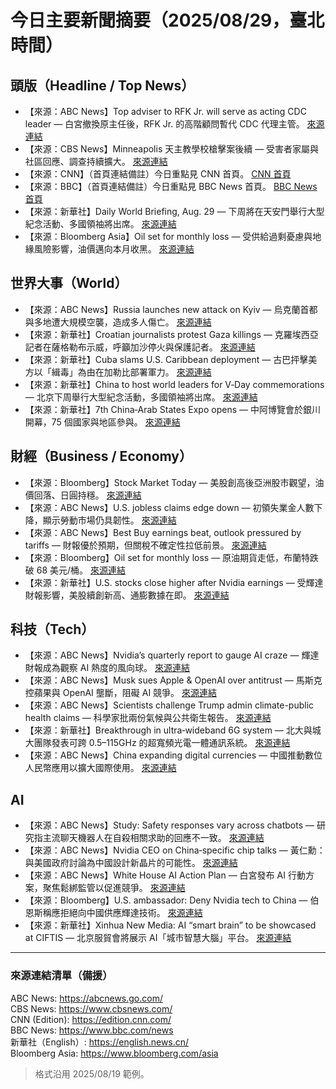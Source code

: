 # 今日主要新聞摘要（2025/08/29，臺北時間）

## 頭版（Headline / Top News）
- 【來源：ABC News】Top adviser to RFK Jr. will serve as acting CDC leader — 白宮撤換原主任後，RFK Jr. 的高階顧問暫代 CDC 代理主管。 [來源連結](https://abcnews.go.com/US/wireStory/top-adviser-rfk-jr-serve-acting-cdc-leader-125077811)
- 【來源：CBS News】Minneapolis 天主教學校槍擊案後續 — 受害者家屬與社區回應、調查持續擴大。 [來源連結](https://www.cbsnews.com/us/)
- 【來源：CNN】（首頁連結備註）今日重點見 CNN 首頁。 [CNN 首頁](https://edition.cnn.com/)
- 【來源：BBC】（首頁連結備註）今日重點見 BBC News 首頁。 [BBC News 首頁](https://www.bbc.com/news)
- 【來源：新華社】Daily World Briefing, Aug. 29 — 下周將在天安門舉行大型紀念活動、多國領袖將出席。 [來源連結](https://english.news.cn/20250829/3cf36bc42b2a468fb54b8c40f11d4b2a/c.html)
- 【來源：Bloomberg Asia】Oil set for monthly loss — 受供給過剩憂慮與地緣風險影響，油價邁向本月收黑。 [來源連結](https://www.bloomberg.com/news/articles/2025-08-28/latest-oil-market-news-and-analysis-for-aug-29)

## 世界大事（World）
- 【來源：ABC News】Russia launches new attack on Kyiv — 烏克蘭首都與多地遭大規模空襲，造成多人傷亡。 [來源連結](https://abcnews.go.com/International)
- 【來源：新華社】Croatian journalists protest Gaza killings — 克羅埃西亞記者在薩格勒布示威，呼籲加沙停火與保護記者。 [來源連結](https://english.news.cn/europe/20250829/f349f421d5104ba8b081f55e54e5e2a7/c.html)
- 【來源：新華社】Cuba slams U.S. Caribbean deployment — 古巴抨擊美方以「緝毒」為由在加勒比部署軍力。 [來源連結](https://english.news.cn/northamerica/20250829/ff2eb1b9606a471f8d0585704361f1ab/c.html)
- 【來源：新華社】China to host world leaders for V‑Day commemorations — 北京下周舉行大型紀念活動，多國領袖將出席。 [來源連結](https://english.news.cn/20250829/3cf36bc42b2a468fb54b8c40f11d4b2a/c.html)
- 【來源：新華社】7th China‑Arab States Expo opens — 中阿博覽會於銀川開幕，75 個國家與地區參與。 [來源連結](https://english.news.cn/20250829/75aa77980a1c4cec8a77b0a879cf1ec1/c.html)

## 財經（Business / Economy）
- 【來源：Bloomberg】Stock Market Today — 美股創高後亞洲股市觀望，油價回落、日圓持穩。 [來源連結](https://www.bloomberg.com/news/articles/2025-08-28/stock-market-today-dow-s-p-live-updates)
- 【來源：ABC News】U.S. jobless claims edge down — 初領失業金人數下降，顯示勞動市場仍具韌性。 [來源連結](https://abcnews.go.com/Business/wireStory/us-applications-jobless-benefits-fell-week-layoffs-remain-125055630)
- 【來源：ABC News】Best Buy earnings beat, outlook pressured by tariffs — 財報優於預期，但關稅不確定性拉低前景。 [來源連結](https://abcnews.go.com/Business/wireStory/solid-quarter-best-buy-overshadowed-outlook-grown-cloudy-125054912)
- 【來源：Bloomberg】Oil set for monthly loss — 原油期貨走低，布蘭特跌破 68 美元/桶。 [來源連結](https://www.bloomberg.com/news/articles/2025-08-28/latest-oil-market-news-and-analysis-for-aug-29)
- 【來源：新華社】U.S. stocks close higher after Nvidia earnings — 受輝達財報影響，美股續創新高、通膨數據在即。 [來源連結](https://english.news.cn/northamerica/20250829/5d3c58215b924fbda2e8e0b0f0223424/c.html)

## 科技（Tech）
- 【來源：ABC News】Nvidia’s quarterly report to gauge AI craze — 輝達財報成為觀察 AI 熱度的風向球。 [來源連結](https://abcnews.go.com/Technology/wireStory/nvidias-quarterly-report-gauge-temperature-ai-craze-125011834)
- 【來源：ABC News】Musk sues Apple & OpenAI over antitrust — 馬斯克控蘋果與 OpenAI 壟斷，阻礙 AI 競爭。 [來源連結](https://abcnews.go.com/Technology/wireStory/elon-musk-accuses-apple-openai-stifling-ai-competition-124962221)
- 【來源：ABC News】Scientists challenge Trump admin climate-public health claims — 科學家批兩份氣候與公共衛生報告。 [來源連結](https://abcnews.go.com/Technology/wireStory/takeaways-scientists-trump-administrations-work-climate-change-public-124983712)
- 【來源：新華社】Breakthrough in ultra‑wideband 6G system — 北大與城大團隊發表可跨 0.5–115GHz 的超寬頻光電一體通訊系統。 [來源連結](https://english.news.cn/20250829/41d2504b1926492d99eb819725b68a7d/c.html)
- 【來源：ABC News】China expanding digital currencies — 中國推動數位人民幣應用以擴大國際使用。 [來源連結](https://abcnews.go.com/Technology/wireStory/china-expanding-digital-currencies-hoping-promote-peoples-money-124838031)

## AI
- 【來源：ABC News】Study: Safety responses vary across chatbots — 研究指主流聊天機器人在自殺相關求助的回應不一致。 [來源連結](https://abcnews.go.com/Technology/wireStory/study-ai-chatbots-inconsistent-handling-suicide-related-queries-124977688)
- 【來源：ABC News】Nvidia CEO on China‑specific chip talks — 黃仁勳：與美國政府討論為中國設計新晶片的可能性。 [來源連結](https://abcnews.go.com/Technology/wireStory/nvidias-ceo-talks-trump-administration-new-chip-china-124871685)
- 【來源：ABC News】White House AI Action Plan — 白宮發布 AI 行動方案，聚焦鬆綁監管以促進競爭。 [來源連結](https://abcnews.go.com/Politics/trump-administrations-new-artificial-intelligence-plan-focuses-deregulation/story?id=124011520)
- 【來源：Bloomberg】U.S. ambassador: Deny Nvidia tech to China — 伯恩斯稱應拒絕向中國供應輝達技術。 [來源連結](https://www.bloomberg.com/news/videos/2025-08-28/us-should-deny-nvidia-tech-to-china-nicholas-burns-video)
- 【來源：新華社】Xinhua New Media: AI “smart brain” to be showcased at CIFTIS — 北京服貿會將展示 AI「城市智慧大腦」平台。 [來源連結](https://english.news.cn/xinhuanews/index.htm)

---

### 來源連結清單（備援）
ABC News: https://abcnews.go.com/  
CBS News: https://www.cbsnews.com/  
CNN (Edition): https://edition.cnn.com/  
BBC News: https://www.bbc.com/news  
新華社（English）: https://english.news.cn/  
Bloomberg Asia: https://www.bloomberg.com/asia

> 格式沿用 2025/08/19 範例。
